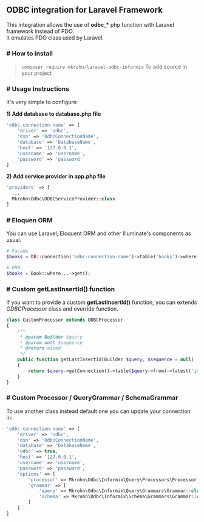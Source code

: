 ## ODBC integration for Laravel Framework
This integration allows the use of <b>odbc_*</b> php function with Laravel framework instead of PDO.<br>
It emulates PDO class used by Laravel.

### # How to install
> `composer require mkrohn/laravel-odbc-informix` To add source in your project

### # Usage Instructions
It's very simple to configure:

**1) Add database to database.php file**
```PHP
'odbc-connection-name' => [
    'driver' => 'odbc',
    'dsn' => 'OdbcConnectionName',
    'database' => 'DatabaseName',
    'host' => '127.0.0.1',
    'username' => 'username',
    'password' => 'password'
]
```

**2) Add service provider in app.php file**
```PHP
'providers' => [
  ...
  Mkrohn\Odbc\ODBCServiceProvider::class
]
```

### # Eloquen ORM
You can use Laravel, Eloquent ORM and other Illuminate's components as usual.
```PHP
# Facade
$books = DB::connection('odbc-connection-name')->table('books')->where...;

# ORM
$books = Book::where...->get();
```

### # Custom getLastInsertId() function
If you want to provide a custom <b>getLastInsertId()</b> function, you can extends *ODBCProcessor* class and override function.<br>
```PHP
class CustomProcessor extends ODBCProcessor
{
    /**
     * @param Builder $query
     * @param null $sequence
     * @return mixed
     */
    public function getLastInsertId(Builder $query, $sequence = null)
    {
        return $query->getConnection()->table($query->from)->latest('id')->first()->getAttribute($sequence);
    }
}
```

### # Custom Processor / QueryGrammar / SchemaGrammar
To use another class instead default one you can update your connection in:
```PHP
'odbc-connection-name' => [
    'driver' => 'odbc',
    'dsn' => 'OdbcConnectionName',
    'database' => 'DatabaseName',
    'odbc' => true,
    'host' => '127.0.0.1',
    'username' => 'username',
    'password' => 'password',
    'options' => [
        'processor' => Mkrohn\Odbc\Informix\Query\Processors\Processor::class,   //default is  lluminate\Database\Query\Processors\Processor::class
        'grammar' => [
            'query' => Mkrohn\Odbc\Informix\Query\Grammars\Grammar::class,       //default is Illuminate\Database\Query\Grammars\Grammar::class
            'schema' => Mkrohn\Odbc\Informix\Schema\Grammars\Grammar::class      //default is Illuminate\Database\Schema\Grammars\Grammar::class
        ]
    ]
]
```

